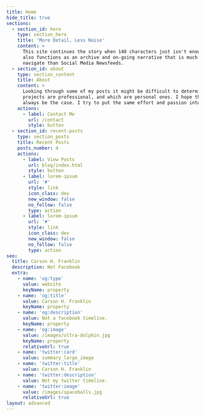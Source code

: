```yaml
---
title: Home
hide_title: true
sections:
  - section_id: hero
    type: section_hero
    title: 'More Detail, Less Noise'
    content: >
      This site continues the story when 140 characters just isn't enough. It
      also functions as an archive and on-going narrative that is much easier to
      navigate than Social Media Newsfeeds.
  - section_id: about
    type: section_content
    title: About
    content: >
      Looking through some of my posts it might be difficult to determine which
      projects are professional, and which are personal ones. I hope that will
      always be the case. I try to put the same effort and passion into both.
    actions:
      - label: Contact Me
        url: /contact
        style: button
  - section_id: recent-posts
    type: section_posts
    title: Recent Posts
    posts_number: 4
    actions:
      - label: View Posts
        url: blog/index.html
        style: button
      - label: lorem-ipsum
        url: '#'
        style: link
        icon_class: dev
        new_window: false
        no_follow: false
        type: action
      - label: lorem-ipsum
        url: '#'
        style: link
        icon_class: dev
        new_window: false
        no_follow: false
        type: action
seo:
  title: Carson H. Franklin
  description: Not Facebook
  extra:
    - name: 'og:type'
      value: website
      keyName: property
    - name: 'og:title'
      value: Carson H. Franklin
      keyName: property
    - name: 'og:description'
      value: Not a facebook timeline.
      keyName: property
    - name: 'og:image'
      value: /images/ultra-dolphin.jpg
      keyName: property
      relativeUrl: true
    - name: 'twitter:card'
      value: summary_large_image
    - name: 'twitter:title'
      value: Carson H. Franklin
    - name: 'twitter:description'
      value: Not my twitter timeline.
    - name: 'twitter:image'
      value: /images/spaceballs.jpg
      relativeUrl: true
layout: advanced
---
```

